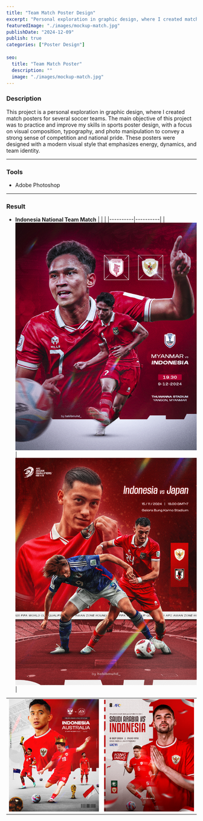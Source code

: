 ```yaml
---
title: "Team Match Poster Design"
excerpt: "Personal exploration in graphic design, where I created match posters for several football teams..."
featuredImage: "./images/mockup-match.jpg"
publishDate: "2024-12-09"
publish: true
categories: ["Poster Design"]

seo:
  title: "Team Match Poster"
  description: ""
  image: "./images/mockup-match.jpg"
---
```


### Description
This project is a personal exploration in graphic design, where I created match posters for several soccer teams. The main objective of this project was to practice and improve my skills in sports poster design, with a focus on visual composition, typography, and photo manipulation to convey a strong sense of competition and national pride. These posters were designed with a modern visual style that emphasizes energy, dynamics, and team identity.

---

### Tools
- Adobe Photoshop

---

### Result
-  **Indonesia National Team Match**
|          |          |
|----------|----------|
| ![Indonesia1](./images/indo-match1.png) | ![Indonesia2](./images/indo-match2.png) |

|          |          |
|----------|----------|
| ![Indonesia3](./images/indo-match3.jpg) | ![Indonesia4](./images/indo-match4.png) |